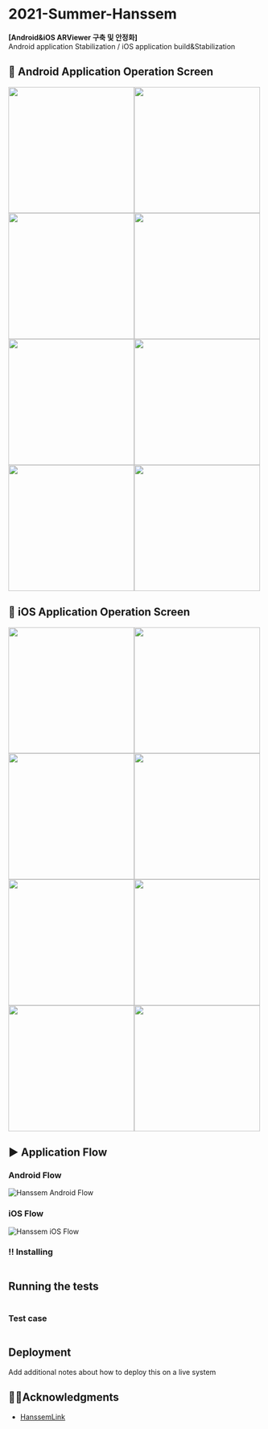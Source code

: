 # 2021-Summer-Hanssem

**[Android&iOS ARViewer 구축 및 안정화]**  
Android application Stabilization / iOS application build&Stabilization<br>


## 📱 Android Application Operation Screen
<img src = "image/a1.png" width ="250" /><img src = "image/a2.png" width ="250" /><img src = "image/a3.png" width ="250" /><img src = "image/a4.png" width ="250" /><br>
<img src = "image/a5.png" width ="250" /><img src = "image/a6.png" width ="250" /><img src = "image/a7.png" width ="250" /><img src = "image/a8.png" width ="250" /><br>

## 📱 iOS Application Operation Screen
<img src = "image/i1.png" width ="250" /><img src = "image/i2.png" width ="250" /><img src = "image/i3.png" width ="250" /><img src = "image/i4.png" width ="250" /><br>
<img src = "image/i5.png" width ="250" /><img src = "image/i6.png" width ="250" /><img src = "image/i7.png" width ="250" /><img src = "image/i8.png" width ="250" /><br>



## ▶ Application Flow
### Android Flow
![Hanssem Android Flow](/image/Android_Flow.png)<br>
### iOS Flow
![Hanssem iOS Flow](/image/iOS_Flow.png)




### ‼ Installing 

```

```

## Running the tests 



```

```

### Test case

```

```

## Deployment 

Add additional notes about how to deploy this on a live system 




## 🤝🏻Acknowledgments

* [HanssemLink](https://github.com/ddllttmmddwwnnAccount)
